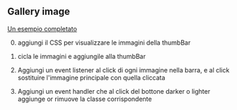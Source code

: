 ## Gallery image

[Un esempio completato](https://mdn.github.io/learning-area/javascript/building-blocks/gallery/)

0. aggiungi il CSS per visualizzare le immagini della thumbBar

1. cicla le immagini e aggiungile alla thumbBar

2. Aggiungi un event listener al click di ogni immagine nella barra, e al click sostituire l'immagine principale con quella cliccata

3. Aggiungi un event handler che al click del bottone darker o lighter aggiunge or rimuove la classe corrispondente
